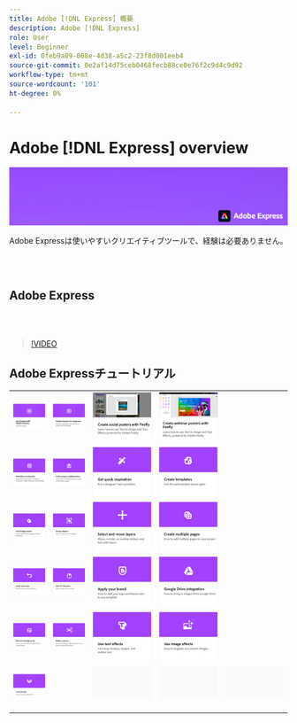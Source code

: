 ```yaml
---
title: Adobe [!DNL Express] 概要
description: Adobe [!DNL Express]
role: User
level: Beginner
exl-id: 0feb9a09-008e-4d38-a5c2-23f8d001eeb4
source-git-commit: 0e2af14d75ceb0468fecb88ce0e76f2c9d4c9d92
workflow-type: tm+mt
source-wordcount: '101'
ht-degree: 0%

---
```


# Adobe [!DNL Express] overview

![ヒーロー画像を表示](../assets/Express.png)

Adobe Expressは使いやすいクリエイティブツールで、経験は必要ありません。

<br> 

## Adobe Express

<br> 

>[!VIDEO](https://video.tv.adobe.com/v/3420204?quality=12&learn=on&hidetitle=true)

## Adobe Expressチュートリアル

<table>
<tr>
   <td>
      <a href="get-started.md">
         <img alt="Adobe Express" src="assets/get-started.png" />
      </a>
  </td>
  <td>
      <a href="adobe-express-beginners.md">
         <img alt="Adobe Express入門" src="assets/beginners.png" />
      </a>
  </td>
  <td>
      <a href="create-social-posters.md">
         <img alt="ソーシャルポスターの作成とFirefly" src="assets/social-firefly.png" />
      </a>
  </td>
  <td>
      <a href="create-webinar-poster.md">
         <img alt="Firefly" src="assets/webinar-poster.png" />
      </a>
  </td>
</tr>
<tr>
 <td>
      <a href="schedule.md">
         <img alt="ソーシャル投稿のスケジュール設定" src="assets/schedule.png" />
      </a>
  </td>
   <td>
   <a href="collaborate.md">
      <img alt="プロジェクトの共同作業者を招待する" src="assets/collaborate.png" />
   </a>
  </td>
 <td>
      <a href="get-inspiration.md">
         <img alt="アイデアをすぐに形に" src="assets/inspiration.png" />
      </a>
  </td>
  <td>
   <a href="create-templates.md">
      <img alt="テンプレートの作成" src="assets/templates.png" />
   </a>
  </td>
</tr>
<tr>
 <td>
      <a href="add-design-assets.md">
         <img alt="デザインアセットの追加" src="assets/design-assets.png" />
      </a>
  </td>
 <td>
      <a href="group-objects.md">
         <img alt="オブジェクトのグループ化" src="assets/group-objects.png" />
      </a>
  </td>
  <td>
      <a href="layers.md">
         <img alt="レイヤーの選択と移動" src="assets/layers.png" />
      </a>
  </td>
  <td>
      <a href="multiple-pages.md">
         <img alt="複数ページの作成" src="assets/multiple-pages.png" />
      </a>
  </td>
</tr>
<tr>
   <td>
      <a href="undo-redo.md">
         <img alt="取り消しとやり直し" src="assets/undo-redo.png" />
      </a>
   </td>
  <td>
      <a href="cc-libraries.md">
         <img alt="CC ライブラリの使用" src="assets/cc-libraries.png" />
      </a>
  </td>
 <td>
      <a href="brand.md">
         <img alt="ブランドの適用" src="assets/brand.png" />
      </a>
  </td>
  <td>
      <a href="google-drive.md">
         <img alt="Google Drive との連携" src="assets/google-drive.png" />
      </a>
  </td>
</tr>
<tr>
   <td>
      <a href="remove-background.md">
         <img alt="背景を削除" src="assets/background.png" />
      </a>
  </td>
   <td>
      <a href="refine-cutout.md">
         <img alt="カットアウトの調整" src="assets/cutouts.png" />
      </a>
  </td>
  <td>
      <a href="text-effects.md">
         <img alt="テキスト効果の使用" src="assets/text-effects.png" />
      </a>
  </td>
  <td>
      <a href="image-effects.md">
         <img alt="画像効果の使用" src="assets/image-effects.png" />
      </a>
  </td>
</tr>
<tr>
  <td>
   <a href="create-curved-text.md">
      <img alt="曲線テキストの作成" src="assets/curved-text.png" />
   </a>
  </td>
  <td>
  <td>
    <img alt="スペーサー" src="../assets/Gray_thumbnail.png" />
    <div>
    <br>
  </td>
  <td>
    <img alt="スペーサー" src="../assets/Gray_thumbnail.png" />
    <div>
    <br>
  </td>
  <td>
    <img alt="スペーサー" src="../assets/Gray_thumbnail.png" />
    <div>
    <br>
  </td>
</tr>
</table>
